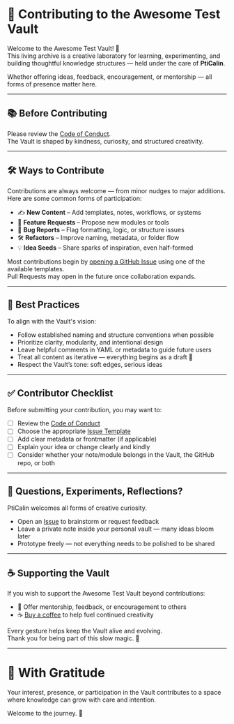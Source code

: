 # 🤝 Contributing to the Awesome Test Vault

Welcome to the Awesome Test Vault! 🎉  
This living archive is a creative laboratory for learning, experimenting, and building thoughtful knowledge structures — held under the care of **PtiCalin**.

Whether offering ideas, feedback, encouragement, or mentorship — all forms of presence matter here.

---

## 📚 Before Contributing

Please review the [Code of Conduct](./CODE_OF_CONDUCT.md).  
The Vault is shaped by kindness, curiosity, and structured creativity.

---

## 🛠️ Ways to Contribute

Contributions are always welcome — from minor nudges to major additions.  
Here are some common forms of participation:

- ✍️ **New Content** – Add templates, notes, workflows, or systems  
- 🌟 **Feature Requests** – Propose new modules or tools  
- 🐛 **Bug Reports** – Flag formatting, logic, or structure issues  
- 🛠️ **Refactors** – Improve naming, metadata, or folder flow  
- 💡 **Idea Seeds** – Share sparks of inspiration, even half-formed  

Most contributions begin by [opening a GitHub Issue](https://github.com/PtiCalin/Awesome-Test-Vault/issues/new/choose) using one of the available templates.  
Pull Requests may open in the future once collaboration expands.

---

## 🎯 Best Practices

To align with the Vault's vision:

- Follow established naming and structure conventions when possible  
- Prioritize clarity, modularity, and intentional design  
- Leave helpful comments in YAML or metadata to guide future users  
- Treat all content as iterative — everything begins as a draft 🌱  
- Respect the Vault’s tone: soft edges, serious ideas  

---

## ✅ Contributor Checklist

Before submitting your contribution, you may want to:

- [ ] Review the [Code of Conduct](./CODE_OF_CONDUCT.md)  
- [ ] Choose the appropriate [Issue Template](https://github.com/PtiCalin/Awesome-Test-Vault/issues/new/choose)  
- [ ] Add clear metadata or frontmatter (if applicable)  
- [ ] Explain your idea or change clearly and kindly  
- [ ] Consider whether your note/module belongs in the Vault, the GitHub repo, or both  

---

## 💬 Questions, Experiments, Reflections?

PtiCalin welcomes all forms of creative curiosity.

- Open an [Issue](https://github.com/PtiCalin/Awesome-Test-Vault/issues/new/choose) to brainstorm or request feedback  
- Leave a private note inside your personal vault — many ideas bloom later  
- Prototype freely — not everything needs to be polished to be shared

---

## ☕ Supporting the Vault

If you wish to support the Awesome Test Vault beyond contributions:

- 🤝 Offer mentorship, feedback, or encouragement to others  
- ☕ [Buy a coffee](https://buymeacoffee.com/pticalindop) to help fuel continued creativity  

Every gesture helps keep the Vault alive and evolving.  
Thank you for being part of this slow magic. 🌿

---

# 🧡 With Gratitude

Your interest, presence, or participation in the Vault contributes to a space where knowledge can grow with care and intention.

Welcome to the journey. 🚀
